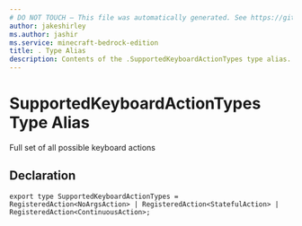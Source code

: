 ```yaml
---
# DO NOT TOUCH — This file was automatically generated. See https://github.com/mojang/minecraftapidocsgenerator to modify descriptions, examples, etc.
author: jakeshirley
ms.author: jashir
ms.service: minecraft-bedrock-edition
title: . Type Alias
description: Contents of the .SupportedKeyboardActionTypes type alias.
---
```

# SupportedKeyboardActionTypes Type Alias

Full set of all possible keyboard actions

## Declaration
`export type SupportedKeyboardActionTypes = RegisteredAction<NoArgsAction> | RegisteredAction<StatefulAction> | RegisteredAction<ContinuousAction>;`
